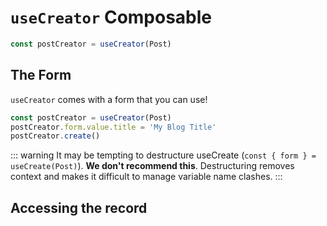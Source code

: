 <script setup>
import UseCreatorBasicRaw from './examples/UseCreatorBasic.vue?raw'
import UseCreatorBasic from './examples/UseCreatorBasic.vue'

import UseCreatorFormRaw from './examples/UseCreatorForm.vue?raw'
import UseCreatorForm from './examples/UseCreatorForm.vue'
</script>

# `useCreator` Composable
```ts
const postCreator = useCreator(Post)
```

## The Form
`useCreator` comes with a form that you can use!
```ts
const postCreator = useCreator(Post)
postCreator.form.value.title = 'My Blog Title'
postCreator.create()
```

<ExamplePanel
  title="Form"
  :content="UseCreatorFormRaw"
  :exampleComponent="UseCreatorForm"
/>

::: warning
It may be tempting to destructure useCreate (`const { form } = useCreate(Post)`). **We don't recommend this**. Destructuring removes context and makes it difficult to manage variable name clashes.
:::

## Accessing the record
